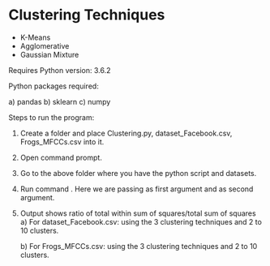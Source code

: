 # Clustering Techniques 

-	K-Means
-	Agglomerative
-	Gaussian Mixture

Requires Python version: 3.6.2


Python packages required:

a) pandas
b) sklearn
c) numpy

Steps to run the program:

1. Create a folder and place Clustering.py, dataset_Facebook.csv, Frogs_MFCCs.csv into it.
2. Open command prompt.
3. Go to the above folder where you have the python script and datasets.
4. Run command <python Clustering.py dataset_Facebook.csv Frogs_MFCCs.csv>. Here we are passing <facebook dataset filename> as first argument and <anuran dataset filename> as second argument.
5. Output shows ratio of total within sum of squares/total sum of squares 
	a) For dataset_Facebook.csv: using the 3 clustering 		  	techniques and  2 to 10 clusters.

 	b) For Frogs_MFCCs.csv: using the 3 clustering techniques 	and  2 to 10 clusters.

 

